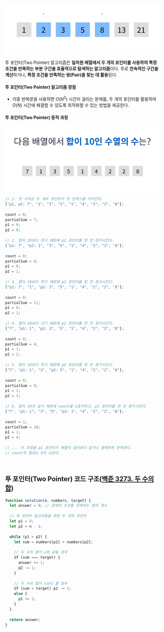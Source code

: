 ![투 포인터](/assets/images/algorithm/etc/two_pointer/two_pointer.webp)

투 포인터(Two Pointer) 알고리즘은 **일차원 배열에서 두 개의 포인터를 사용하여 특정 조건을 만족하는 부분 구간을 효율적으로 탐색하는 알고리즘**이다. 주로 **연속적인 구간을 계산**하거나, **특정 조건을 만족하는 쌍(Pair)을 찾는 데 활용**된다.

#### 투 포인터(Two Pointer) 알고리즘 장점

- 이중 반복문을 사용하면 $O(N^{2})$ 시간이 걸리는 문제를, 두 개의 포인터를 활용하여 $O(N)$ 시간에 해결할 수 있도록 최적화할 수 있는 방법을 제공한다.

#### 투 포인터(Two Pointer) 동작 과정

![투 포인터 동작 과정](/assets/images/algorithm/etc/two_pointer/two_pointer_works.webp)

```javascript
// 1. 첫 시작은 두 개의 포인터가 첫 인덱스를 가리킨다.
["p1, p2: 7", "1", "3", "5", "1", "4", "2", "2", "8"];

count = 0;
partialSum = 7;
p1 = 0;
p2 = 0;

// 2. 합이 10보다 작기 때문에 p2 포인터를 한 칸 증가시킨다.
["p1: 7", "p2: 1", "3", "5", "1", "4", "2", "2", "8"];

count = 0;
partialSum = 8;
p1 = 0;
p2 = 1;

// 3. 합이 10보다 작기 때문에 p2 포인터를 한 칸 증가시킨다.
["p1: 7", "1", "p2: 3", "5", "1", "4", "2", "2", "8"];

count = 0;
partialSum = 11;
p1 = 0;
p2 = 2;

// 4. 합이 10보다 크기 때문에 p1 포인터를 한 칸 증가시킨다.
["7", "p1: 1", "p2: 3", "5", "1", "4", "2", "2", "8"];

count = 0;
partialSum = 4;
p1 = 1;
p2 = 2;

// 5. 합이 10보다 작기 때문에 p2 포인터를 한 칸 증가시킨다.
["7", "p1: 1", "3", "p2: 5", "1", "4", "2", "2", "8"];

count = 0;
partialSum = 9;
p1 = 1;
p2 = 3;

// 6. 합이 10과 같기 때문에 count를 1증가하고, p1 포인터를 한 칸 증가시킨다.
["7", "p1: 1", "3", "5", "p2: 1", "4", "2", "2", "8"];

count = 1;
partialSum = 10;
p1 = 1;
p2 = 4;

// ... 이 과정을 p1 포인터가 배열의 길이보다 같거나 클때까지 반복한다.
// count의 결과는 3이 나온다.
```

<br />

## 투 포인터(Two Pointer) 코드 구조([백준 3273. 두 수의 합](https://www.acmicpc.net/problem/3273))

```javascript
function solution(n, numbers, target) {
  let answer = 0; // 문제의 조건을 만족하는 쌍의 개수

  // 투 포인터 알고리즘을 위한 두 개의 포인터
  let p1 = 0;
  let p2 = n - 1;

  while (p1 < p2) {
    let sum = numbers[p1] + numbers[p2];

    // 두 수의 합이 x와 같을 경우
    if (sum === target) {
      answer += 1;
      p2 -= 1;
    }

    // 두 수의 합이 x보다 클 경우
    if (sum > target) p2 -= 1;
    else {
      p1 += 1;
    }
  }

  return answer;
}
```
